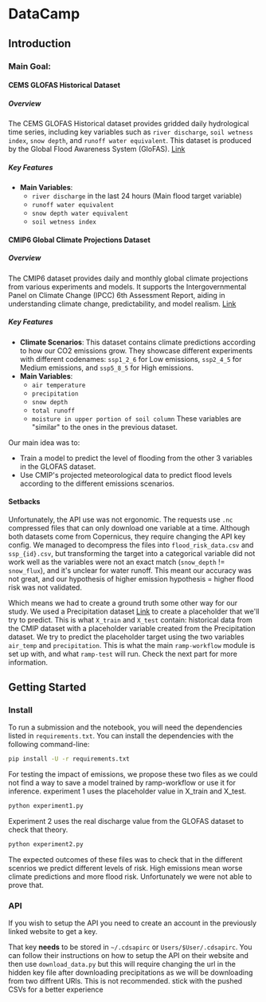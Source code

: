 # DataCamp

## Introduction

### Main Goal:

#### CEMS GLOFAS Historical Dataset

##### Overview
The CEMS GLOFAS Historical dataset provides gridded daily hydrological time series, including key variables such as `river discharge`, `soil wetness index`, `snow depth`, and `runoff water equivalent`. This dataset is produced by the Global Flood Awareness System (GloFAS). [Link](https://ewds.climate.copernicus.eu/datasets/cems-glofas-historical?tab=overview)

##### Key Features
- **Main Variables**:
  - `river discharge` in the last 24 hours (Main flood target variable)
  - `runoff water equivalent`
  - `snow depth water equivalent`
  - `soil wetness index`

#### CMIP6 Global Climate Projections Dataset

##### Overview
The CMIP6 dataset provides daily and monthly global climate projections from various experiments and models. It supports the Intergovernmental Panel on Climate Change (IPCC) 6th Assessment Report, aiding in understanding climate change, predictability, and model realism. [Link](https://cds.climate.copernicus.eu/datasets/projections-cmip6?tab=overview)

##### Key Features
- **Climate Scenarios**: This dataset contains climate predictions according to how our CO2 emissions grow. They showcase different experiments with different codenames: `ssp1_2_6` for Low emissions, `ssp2_4_5` for Medium emissions, and `ssp5_8_5` for High emissions.
- **Main Variables**:
  - `air temperature`
  - `precipitation`
  - `snow depth`
  - `total runoff`
  - `moisture in upper portion of soil column`
  These variables are "similar" to the ones in the previous dataset.

Our main idea was to:
- Train a model to predict the level of flooding from the other 3 variables in the GLOFAS dataset.
- Use CMIP's projected meteorological data to predict flood levels according to the different emissions scenarios.

#### Setbacks

Unfortunately, the API use was not ergonomic. The requests use `.nc` compressed files that can only download one variable at a time. Although both datasets come from Copernicus, they require changing the API key config. We managed to decompress the files into `flood_risk_data.csv` and `ssp_{id}.csv`, but transforming the target into a categorical variable did not work well as the variables were not an exact match (`snow_depth` != `snow_flux`), and it's unclear for water runoff. This meant our accuracy was not great, and our hypothesis of higher emission hypothesis = higher flood risk was not validated.

Which means we had to create a ground truth some other way for our study. We used a Precipitation dataset [Link](https://cds.climate.copernicus.eu/datasets/sis-european-risk-extreme-precipitation-indicators?tab=download) to create a placeholder that we'll try to predict. This is what `X_train` and `X_test` contain: historical data from the CMIP dataset with a placeholder variable created from the Precipitation dataset. We try to predict the placeholder target using the two variables `air_temp` and `precipitation`. This is what the main `ramp-workflow` module is set up with, and what `ramp-test` will run. Check the next part for more information.

## Getting Started

### Install

To run a submission and the notebook, you will need the dependencies listed in `requirements.txt`. You can install the dependencies with the following command-line:

```bash
pip install -U -r requirements.txt
```

For testing the impact of emissions, we propose these two files as we could not find a way to save a model trained by ramp-workflow or use it for inference. experiment 1 uses the placeholder value in X_train and X_test.
``` bash
python experiment1.py
``` 

Experiment 2 uses the real discharge value from the GLOFAS dataset to check that theory.

``` bash
python experiment2.py
``` 

The expected outcomes of these files was to check that in the different scenrios we predict different levels of risk. High emissions mean worse climate predictions and more flood risk. Unfortunately we were not able to prove that.

### API

If you wish to setup the API you need to create an account in the previously linked website to get a key.

That key **needs** to be stored in `~/.cdsapirc` or `Users/$User/.cdsapirc`. You can follow their instructions on how to setup the API on their website and then use `download_data.py` but this will require changing the url in the hidden key file after downloading precipitations as we will be downloading from two diffrent URls. This is not recommended. stick with the pushed CSVs for a better experience